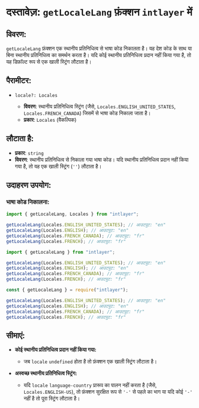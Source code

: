 # दस्तावेज़: `getLocaleLang` फ़ंक्शन `intlayer` में

## विवरण:

`getLocaleLang` फ़ंक्शन एक स्थानीय प्रतिनिधित्व से भाषा कोड निकालता है। यह देश कोड के साथ या बिना स्थानीय प्रतिनिधित्व का समर्थन करता है। यदि कोई स्थानीय प्रतिनिधित्व प्रदान नहीं किया गया है, तो यह डिफ़ॉल्ट रूप से एक खाली स्ट्रिंग लौटाता है।

## पैरामीटर:

- `locale?: Locales`

  - **विवरण**: स्थानीय प्रतिनिधित्व स्ट्रिंग (जैसे, `Locales.ENGLISH_UNITED_STATES`, `Locales.FRENCH_CANADA`) जिसमें से भाषा कोड निकाला जाता है।
  - **प्रकार**: `Locales` (वैकल्पिक)

## लौटाता है:

- **प्रकार**: `string`
- **विवरण**: स्थानीय प्रतिनिधित्व से निकाला गया भाषा कोड। यदि स्थानीय प्रतिनिधित्व प्रदान नहीं किया गया है, तो यह एक खाली स्ट्रिंग (`''`) लौटाता है।

## उदाहरण उपयोग:

### भाषा कोड निकालना:

```typescript codeFormat="typescript"
import { getLocaleLang, Locales } from "intlayer";

getLocaleLang(Locales.ENGLISH_UNITED_STATES); // आउटपुट: "en"
getLocaleLang(Locales.ENGLISH); // आउटपुट: "en"
getLocaleLang(Locales.FRENCH_CANADA); // आउटपुट: "fr"
getLocaleLang(Locales.FRENCH); // आउटपुट: "fr"
```

```javascript codeFormat="esm"
import { getLocaleLang } from "intlayer";

getLocaleLang(Locales.ENGLISH_UNITED_STATES); // आउटपुट: "en"
getLocaleLang(Locales.ENGLISH); // आउटपुट: "en"
getLocaleLang(Locales.FRENCH_CANADA); // आउटपुट: "fr"
getLocaleLang(Locales.FRENCH); // आउटपुट: "fr"
```

```javascript codeFormat="commonjs"
const { getLocaleLang } = require("intlayer");

getLocaleLang(Locales.ENGLISH_UNITED_STATES); // आउटपुट: "en"
getLocaleLang(Locales.ENGLISH); // आउटपुट: "en"
getLocaleLang(Locales.FRENCH_CANADA); // आउटपुट: "fr"
getLocaleLang(Locales.FRENCH); // आउटपुट: "fr"
```

## सीमाएं:

- **कोई स्थानीय प्रतिनिधित्व प्रदान नहीं किया गया:**

  - जब `locale` `undefined` होता है तो फ़ंक्शन एक खाली स्ट्रिंग लौटाता है।

- **अस्वच्छ स्थानीय प्रतिनिधित्व स्ट्रिंग:**
  - यदि `locale` `language-country` प्रारूप का पालन नहीं करता है (जैसे, `Locales.ENGLISH-US`), तो फ़ंक्शन सुरक्षित रूप से `'-'` से पहले का भाग या यदि कोई `'-'` नहीं है तो पूरा स्ट्रिंग लौटाता है।
